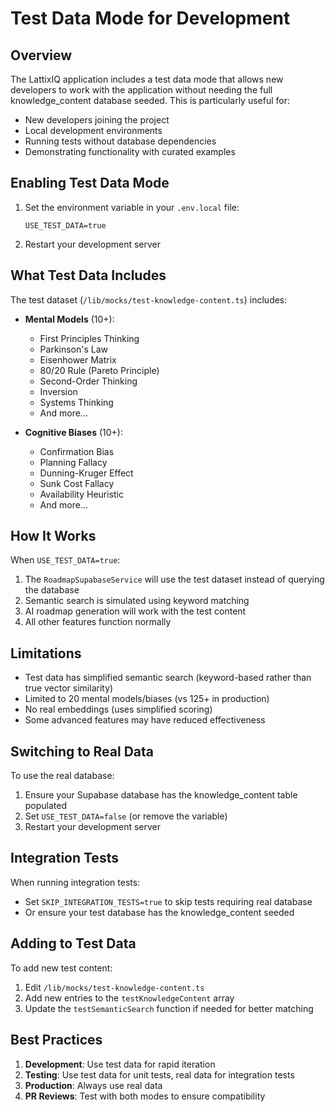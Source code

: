 # Test Data Mode for Development

## Overview

The LattixIQ application includes a test data mode that allows new developers to work with the application without needing the full knowledge_content database seeded. This is particularly useful for:

- New developers joining the project
- Local development environments
- Running tests without database dependencies
- Demonstrating functionality with curated examples

## Enabling Test Data Mode

1. Set the environment variable in your `.env.local` file:

   ```
   USE_TEST_DATA=true
   ```

2. Restart your development server

## What Test Data Includes

The test dataset (`/lib/mocks/test-knowledge-content.ts`) includes:

- **Mental Models** (10+):
  - First Principles Thinking
  - Parkinson's Law
  - Eisenhower Matrix
  - 80/20 Rule (Pareto Principle)
  - Second-Order Thinking
  - Inversion
  - Systems Thinking
  - And more...

- **Cognitive Biases** (10+):
  - Confirmation Bias
  - Planning Fallacy
  - Dunning-Kruger Effect
  - Sunk Cost Fallacy
  - Availability Heuristic
  - And more...

## How It Works

When `USE_TEST_DATA=true`:

1. The `RoadmapSupabaseService` will use the test dataset instead of querying the database
2. Semantic search is simulated using keyword matching
3. AI roadmap generation will work with the test content
4. All other features function normally

## Limitations

- Test data has simplified semantic search (keyword-based rather than true vector similarity)
- Limited to 20 mental models/biases (vs 125+ in production)
- No real embeddings (uses simplified scoring)
- Some advanced features may have reduced effectiveness

## Switching to Real Data

To use the real database:

1. Ensure your Supabase database has the knowledge_content table populated
2. Set `USE_TEST_DATA=false` (or remove the variable)
3. Restart your development server

## Integration Tests

When running integration tests:

- Set `SKIP_INTEGRATION_TESTS=true` to skip tests requiring real database
- Or ensure your test database has the knowledge_content seeded

## Adding to Test Data

To add new test content:

1. Edit `/lib/mocks/test-knowledge-content.ts`
2. Add new entries to the `testKnowledgeContent` array
3. Update the `testSemanticSearch` function if needed for better matching

## Best Practices

1. **Development**: Use test data for rapid iteration
2. **Testing**: Use test data for unit tests, real data for integration tests
3. **Production**: Always use real data
4. **PR Reviews**: Test with both modes to ensure compatibility
